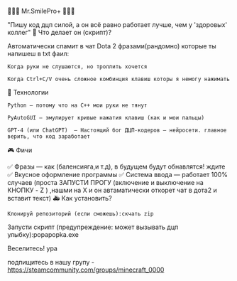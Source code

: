 👑👑👑 Mr.SmilePro+ 👑👑👑 

"Пишу код дцп силой, а он всё равно работает лучше, чем у 'здоровых' коллег"
🤖 Что делает он (скрипт)?

Автоматически спамит в чат Dota 2 фразами(рандомно) которые ты напишеш в txt фаил:

    Когда руки не слушаются, но троллить хочется

    Когда Ctrl+C/V очень сложное комбинция клавиш которы я немогу нажимать

🔧 Технологии

    Python — потому что на C++ мои руки не тянут

    PyAutoGUI — эмулирует кривые нажатия клавиш (как и мои пальцы)

    GPT-4 (или ChatGPT)  — Настоящий бог ДЦП-кодеров — нейросети. главное верить, что код заработает

🎮 Фичи

✅ Фразы — как (баленсияга,и т.д), в будущем будут обнавлятся! ждите
✅ Вкусное оформление программы
✅ Система ввода — работает 100% случаев (проста ЗАПУСТИ ПРОГУ (включение и выключение на КНОПКУ - Z ) ,нашми на X и он автаматически откорет чат в дота2 и вставит текст)
🚑 Как установить?

    Клонируй репозиторий (если сможешь):скчать zip

Запусти скрипт (предупреждение: может вызывать дцп улыбку):popapopka.exe

Веселитесь! ура 

подпищитесь в нашу групу - https://steamcommunity.com/groups/minecraft_0000
